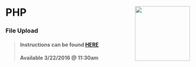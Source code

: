 # PHP <img align="right" src="https://github.com/Learning-Fuze/prototypes_C12.17/blob/assets/assets/images/logos/LF_LOGO.png?raw=true" width="150">
### File Upload

>#### Instructions can be found <a href="http://learning-fuze.github.io/prototypes_C12.17/#/PHP-File-Upload" target="_blank">HERE</a>
>#### Available 3/22/2016 @ 11:30am
